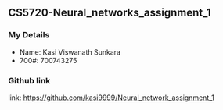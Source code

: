 ## CS5720-Neural_networks_assignment_1

### My Details

- Name: Kasi Viswanath Sunkara
- 700#: 700743275

### Github link 
link: https://github.com/kasi9999/Neural_network_assignment_1

